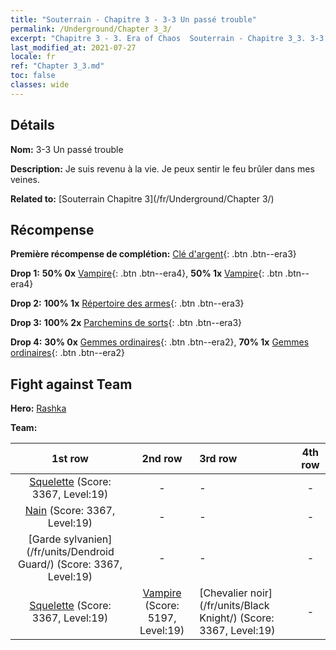```yaml
---
title: "Souterrain - Chapitre 3 - 3-3 Un passé trouble"
permalink: /Underground/Chapter 3_3/
excerpt: "Chapitre 3 - 3. Era of Chaos  Souterrain - Chapitre 3_3. 3-3 Un passé trouble"
last_modified_at: 2021-07-27
locale: fr
ref: "Chapter 3_3.md"
toc: false
classes: wide
---
```


## Détails

 **Nom:** 3-3 Un passé trouble

 **Description:** Je suis revenu à la vie. Je peux sentir le feu brûler dans mes veines.

 **Related to:** [Souterrain Chapitre 3](/fr/Underground/Chapter 3/)

## Récompense

 **Première récompense de complétion:** [Clé d'argent](/ItemsFR/con_693/){: .btn .btn--era3}

 **Drop 1:** **50% 0x** [Vampire](/ItemsFR/unt_211/){: .btn .btn--era4}, **50% 1x** [Vampire](/ItemsFR/unt_211/){: .btn .btn--era4}

 **Drop 2:** **100% 1x** [Répertoire des armes](/ItemsFR/mat_18/){: .btn .btn--era3}

 **Drop 3:** **100% 2x** [Parchemins de sorts](/ItemsFR/con_694/){: .btn .btn--era3}

 **Drop 4:** **30% 0x** [Gemmes ordinaires](/ItemsFR/mat_10/){: .btn .btn--era2}, **70% 1x** [Gemmes ordinaires](/ItemsFR/mat_10/){: .btn .btn--era2}


## Fight against Team
 **Hero:** [Rashka](/fr/heroes/Rashka/)

 **Team:**


  | 1st row | 2nd row | 3rd row | 4th row |
  |:----:|:----:|:----|:----:|
  | [Squelette](/fr/units/Skeleton/) (Score: 3367, Level:19)  | - | - | - |
  | [Nain](/fr/units/Dwarf/) (Score: 3367, Level:19)  | - | - | - |
  | [Garde sylvanien](/fr/units/Dendroid Guard/) (Score: 3367, Level:19)  | - | - | - |
  | [Squelette](/fr/units/Skeleton/) (Score: 3367, Level:19)  | [Vampire](/fr/units/Vampire/) (Score: 5197, Level:19)  | [Chevalier noir](/fr/units/Black Knight/) (Score: 3367, Level:19)  | - |


